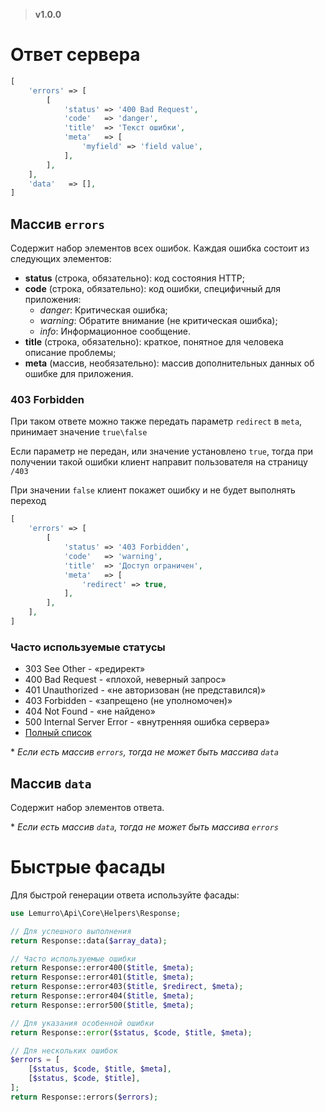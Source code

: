 > **v1.0.0**

# Ответ сервера
```php
[
    'errors' => [
        [
            'status' => '400 Bad Request',
            'code'   => 'danger',
            'title'  => 'Текст ошибки',
            'meta'   => [
                'myfield' => 'field value',
            ],
        ],
    ],
    'data'   => [],
]
```
## Массив `errors`
Содержит набор элементов всех ошибок. Каждая ошибка состоит из следующих элементов:
- **status** (строка, обязательно): код состояния HTTP;
- **code** (строка, обязательно): код ошибки, специфичный для приложения:
  - *danger*: Критическая ошибка;
  - *warning*: Обратите внимание (не критическая ошибка);
  - *info*: Информационное сообщение.
- **title** (строка, обязательно): краткое, понятное для человека описание проблемы;
- **meta** (массив, необязательно): массив дополнительных данных об ошибке для приложения.

### 403 Forbidden
При таком ответе можно также передать параметр `redirect` в `meta`, принимает значение `true\false`

Если параметр не передан, или значение установлено `true`, тогда при получении такой ошибки клиент направит пользователя на страницу `/403`

При значении `false` клиент покажет ошибку и не будет выполнять переход
```php
[
    'errors' => [
        [
            'status' => '403 Forbidden',
            'code'   => 'warning',
            'title'  => 'Доступ ограничен',
            'meta'   => [
                'redirect' => true,
            ],
        ],
    ],
]
```

### Часто используемые статусы
- 303 See Other - «редирект»
- 400 Bad Request - «плохой, неверный запрос»
- 401 Unauthorized - «не авторизован (не представился)»
- 403 Forbidden - «запрещено (не уполномочен)»
- 404 Not Found - «не найдено»
- 500 Internal Server Error - «внутренняя ошибка сервера»
- [Полный список](https://ru.wikipedia.org/wiki/%D0%A1%D0%BF%D0%B8%D1%81%D0%BE%D0%BA_%D0%BA%D0%BE%D0%B4%D0%BE%D0%B2_%D1%81%D0%BE%D1%81%D1%82%D0%BE%D1%8F%D0%BD%D0%B8%D1%8F_HTTP)

\* *Если есть массив `errors`, тогда не может быть массива `data`*

## Массив `data`
Содержит набор элементов ответа.

\* *Если есть массив `data`, тогда не может быть массива `errors`*

# Быстрые фасады
Для быстрой генерации ответа используйте фасады:
```php
use Lemurro\Api\Core\Helpers\Response;

// Для успешного выполнения
return Response::data($array_data);

// Часто используемые ошибки
return Response::error400($title, $meta);
return Response::error401($title, $meta);
return Response::error403($title, $redirect, $meta);
return Response::error404($title, $meta);
return Response::error500($title, $meta);

// Для указания особенной ошибки
return Response::error($status, $code, $title, $meta);

// Для нескольких ошибок
$errors = [
    [$status, $code, $title, $meta],
    [$status, $code, $title],
];
return Response::errors($errors);
```